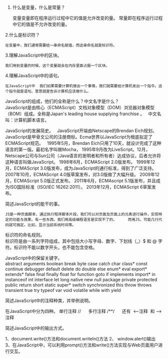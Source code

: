 
1. 什么是变量，什么是常量？
    
    
    变量变量即在程序运行过程中它的值是允许改变的量。 
    常量即在程序运行过程中它的值是不允许改变的量。

2.什么是标识符？
    
    
    在变量中，我们通常需要给一串命名赋值，而这串命名就是标识符。

3.理解JavaScript中的区块。
    
    
    我们用到变量的时候，这个变量就会在内存里面占据一个区块。

4.理解JavaScript中的语句。
    
    
    在JavaScript中  我们如果需要计算机做出一个事情，我们就需要给计算机发出一个指令，这个指令就是语句。意思就是告诉计算机应该做什么。
    


JavaScript的组成，他们的全称是什么？中文名字是什么？
    
    JavaScript是由核心（ECMAScript）文档对象模型（DOM）浏览器对象模型（BOM）组成。全称是Japan's leading house supplying franchise 。
    中文名叫：计算机脚本语言。


JavaScript的发展简史。
   
    JavaScript开端由Netscape的Brendan Eich规划。JavaScript是甲骨文公司的注册商标。Ecma世界以JavaScript为根底拟定了ECMAScript规范。
    1995年5月，Brendan Eich只用了10天，就设计完成了这种语言的第一版。最初名字叫做Mocha，
    1995年9月改为LiveScript。12月，Netscape公司与Sun公司（Java语言的发明者和所有者）达成协议，后者允许将这种语言叫做JavaScript。
    1998年6月，ECMAScript 2.0版发布。
    1999年12月，ECMAScript 3.0版发布，成为JavaScript的通行标准，得到了广泛支持。
    2007年10月，ECMAScript 4.0版草案发布，对3.0版做了大幅升级。
    2009年12月，ECMAScript 5.0版正式发布。
    2011年6月，ECMAscript 5.1版发布，并且成为ISO国际标准（ISO/IEC 16262:2011）。
    2013年12月，ECMAScript 6草案发布。
    

简述JavaScript的能干的事。
    
    JS是一种页面脚本，通过执行程序脚本片段，我们可以对页面及页面上的元素进行操作，实现特定的功能与效果。有一些东西，我们用高级编程语言是实现不了的，     而用JS，可能几行代码就可搞定。比如，显示当前系统时间等。
    

标识符的命名规则。
    
    标识符是由一系列字符组成，其中包括大小写字母、数字、下划线（_）$ 和 @ 字符。标识符不能以数字开头，也不能包含空格。
    

JavaScript中的保留关键字。
    
    abstract	arguments	boolean	break	byte case	catch	char	class*	const continue	debugger	default	delete	do
    double	else	enum*	eval	export* extends*	false	final	finally	float for	function	goto	if	implements
    import*	in	instanceof	int	interface let	long	native	new	null package	private	protected	public	return
    short	static	super*	switch	synchronized this	throw	throws	transient	true try	typeof	var	void	volatile
    while	with	yield


简述JavaScript中的注释种类，并举例说明。
    
   
   在JavaScript中分为四种。
      单行注释   //
      多行注释   /**/
      还有  <--注释  和 -->注释
    

简述JavaScript中的输出方式。
    
   
   1、document.write()方法和document.writeln()方法
    2、 window.alert()输出
    3、在JavaScript中，可以利用prompt()方法和write()方法实现与Web页面用户进行交互。
